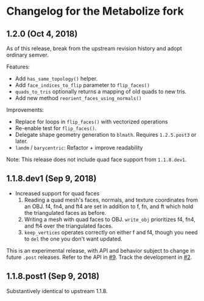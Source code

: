 Changelog for the Metabolize fork
=================================

## 1.2.0 (Oct 4, 2018)

As of this release, break from the upstream revision history and adopt ordinary
semver.

Features:

- Add `has_same_topology()` helper.
- Add `face_indices_to_flip` parameter to `flip_faces()`
- `quads_to_tris` optionally returns a mapping of old quads to new tris.
- Add new method `reorient_faces_using_normals()`

Improvements:

- Replace for loops in `flip_faces()` with vectorized operations
- Re-enable test for `flip_faces()`.
- Delegate shape geometry generation to `blmath`. Requires `1.2.5.post3` or
  later.
- `landm` / `barycentric`: Refactor + improve readability

Note: This release does not include quad face support from `1.1.8.dev1`.


## 1.1.8.dev1 (Sep 9, 2018)

- Increased support for quad faces
    1. Reading a quad mesh's faces, normals, and texture coordinates from an OBJ. f4, fn4, and ft4 are set in addition to f, fn, and ft which hold the triangulated faces as before.
    2. Writing a mesh with quad faces to OBJ. `write_obj` prioritizes f4, fn4, and ft4 over the triangulated faces.
    3. `keep_vertices` operates correctly on either f and f4, though you need to `del` the one you don't want updated.

This is an experimental release, with API and behavior subject to change in
future `.post` releases. Refer to the API in
[#9](https://github.com/metabolize/lace/pull/9). Track the development in
[#2](https://github.com/metabolize/lace/pull/2).


## 1.1.8.post1 (Sep 9, 2018)

Substantively identical to upstream 1.1.8.
